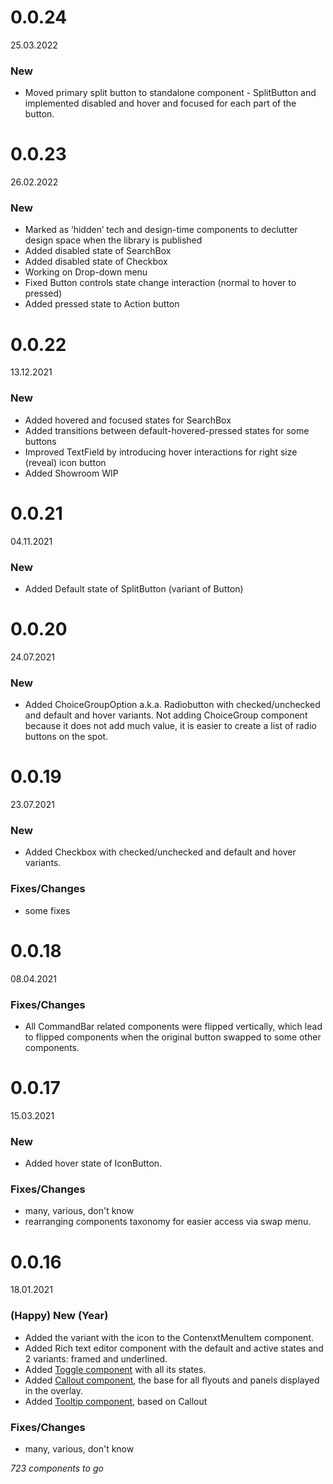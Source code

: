 # 0.0.24
25.03.2022

### New
 * Moved primary split button to standalone component - SplitButton and implemented disabled and hover and focused for each part of the button. 

# 0.0.23
26.02.2022

### New

 * Marked as ‘hidden’ tech and design-time components to declutter design space when the library is published
 * Added disabled state of SearchBox 
 * Added disabled state of Checkbox
 * Working on Drop-down menu
 * Fixed Button controls state change interaction (normal to hover to pressed)
 * Added pressed state to Action button


# 0.0.22
13.12.2021

### New

 * Added hovered and focused states for SearchBox
 * Added transitions between default-hovered-pressed states for some buttons
 * Improved TextField by introducing hover interactions for right size (reveal) icon button
 * Added Showroom WIP

# 0.0.21
04.11.2021

### New

* Added Default state of SplitButton (variant of Button)


# 0.0.20
24.07.2021

### New

* Added ChoiceGroupOption a.k.a. Radiobutton with checked/unchecked and default and hover variants. Not adding ChoiceGroup component because it does not add much value, it is easier to create a list of radio buttons on the spot.

# 0.0.19
23.07.2021

### New
* Added Checkbox with checked/unchecked and default and hover variants.
### Fixes/Changes
* some fixes

# 0.0.18
08.04.2021

### Fixes/Changes
 * All CommandBar related components were flipped vertically, which lead to flipped components when the original button swapped to some other components. 


# 0.0.17
15.03.2021

### New
- Added hover state of IconButton.
### Fixes/Changes
- many, various, don't know
- rearranging components taxonomy for easier access via swap menu.

# 0.0.16
18.01.2021

### (Happy) New (Year)
- Added the variant with the icon to the ContenxtMenuItem component.
- Added Rich text editor component with the default and active states and 2 variants: framed and underlined.
- Added [Toggle component](https://www.figma.com/file/8pxf2cXhQnRIIZcqZY1Sd7/?node-id=646%3A1) with all its states.
- Added [Callout component](https://www.figma.com/file/8pxf2cXhQnRIIZcqZY1Sd7/Better-Fluent-Web?node-id=801%3A0), the base for all flyouts and panels displayed in the overlay.
- Added [Tooltip component](https://www.figma.com/file/8pxf2cXhQnRIIZcqZY1Sd7/Better-Fluent-Web?node-id=850%3A2781), based on Callout
### Fixes/Changes
 - many, various, don't know
 
*723 components to go*
 
